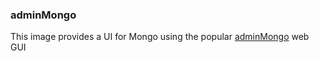 ### adminMongo

This image provides a UI for Mongo using the popular [adminMongo](https://github.com/mrvautin/adminMongo) web GUI
